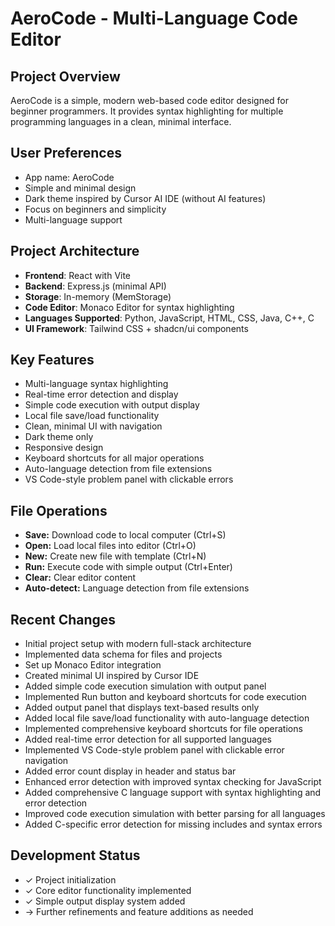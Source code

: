 # AeroCode - Multi-Language Code Editor

## Project Overview
AeroCode is a simple, modern web-based code editor designed for beginner programmers. It provides syntax highlighting for multiple programming languages in a clean, minimal interface.

## User Preferences
- App name: AeroCode
- Simple and minimal design
- Dark theme inspired by Cursor AI IDE (without AI features)
- Focus on beginners and simplicity
- Multi-language support

## Project Architecture
- **Frontend**: React with Vite
- **Backend**: Express.js (minimal API)
- **Storage**: In-memory (MemStorage)
- **Code Editor**: Monaco Editor for syntax highlighting
- **Languages Supported**: Python, JavaScript, HTML, CSS, Java, C++, C
- **UI Framework**: Tailwind CSS + shadcn/ui components

## Key Features
- Multi-language syntax highlighting
- Real-time error detection and display
- Simple code execution with output display
- Local file save/load functionality
- Clean, minimal UI with navigation
- Dark theme only
- Responsive design
- Keyboard shortcuts for all major operations
- Auto-language detection from file extensions
- VS Code-style problem panel with clickable errors

## File Operations
- **Save:** Download code to local computer (Ctrl+S)
- **Open:** Load local files into editor (Ctrl+O)
- **New:** Create new file with template (Ctrl+N)
- **Run:** Execute code with simple output (Ctrl+Enter)
- **Clear:** Clear editor content
- **Auto-detect:** Language detection from file extensions

## Recent Changes
- Initial project setup with modern full-stack architecture
- Implemented data schema for files and projects
- Set up Monaco Editor integration
- Created minimal UI inspired by Cursor IDE
- Added simple code execution simulation with output panel
- Implemented Run button and keyboard shortcuts for code execution
- Added output panel that displays text-based results only
- Added local file save/load functionality with auto-language detection
- Implemented comprehensive keyboard shortcuts for file operations
- Added real-time error detection for all supported languages
- Implemented VS Code-style problem panel with clickable error navigation
- Added error count display in header and status bar
- Enhanced error detection with improved syntax checking for JavaScript
- Added comprehensive C language support with syntax highlighting and error detection
- Improved code execution simulation with better parsing for all languages
- Added C-specific error detection for missing includes and syntax errors

## Development Status
- ✓ Project initialization
- ✓ Core editor functionality implemented
- ✓ Simple output display system added
- → Further refinements and feature additions as needed